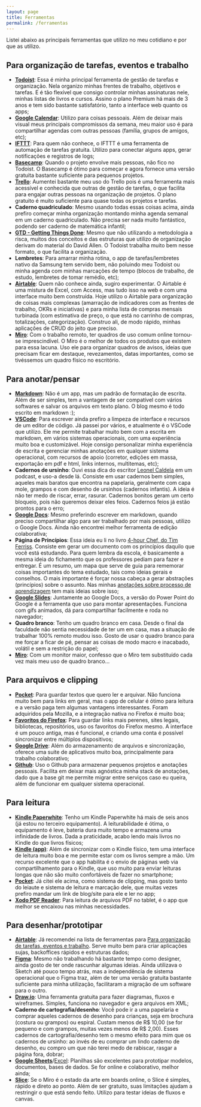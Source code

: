 ```yaml
---
layout: page
title: Ferramentas
permalink: /ferramentas
---
```


Listei abaixo as principais ferramentas que utilizo no meu cotidiano e por que as utilizo.

## Para organização de tarefas, eventos e trabalho

- [**Todoist**](https://todoist.com/pt-BR): Essa é minha principal ferramenta de gestão de tarefas e organização. Nela organizo minhas frentes de trabalho, objetivos e tarefas. E é tão flexível que consigo controlar minhas assinaturas nele, minhas listas de livros e cursos. Assino o plano Premium há mais de 3 anos e tem sido bastante satisfatório, tanto a interface web quanto os apps;
- [**Google Calendar**](https://calendar.google.com/): Utilizo para coisas pessoais. Além de deixar mais visual meus principais compromissos da semana, meu maior uso é para compartilhar agendas com outras pessoas (família, grupos de amigos, etc);
- [**IFTTT**](https://ifttt.com/): Para quem não conhece, o IFTTT é uma ferramenta de automação de tarefas gratuita. Utilizo para conectar alguns apps, gerar notificações e registros de logs;
- [**Basecamp**](https://basecamp.com/): Quando o projeto envolve mais pessoas, não fico no Todoist. O Basecamp é ótimo para começar e agora fornece uma versão gratuita bastante suficiente para pequenos projetos.
- [**Trello**](https://trello.com/): Aumentei bastante meu uso do Trello pois é uma ferramenta mais acessível e conhecida que outras de gestão de tarefas, o que facilita para engajar outras pessoas na organização de projetos. O plano gratuito é muito suficiente para quase todas os projetos e tarefas.
- **Caderno quadriculado**: Mesmo usando todas essas coisas acima, ainda prefiro começar minha organização montando minha agenda semanal em um caderno quadriculado. Não precisa ser nada muito fantástico, podendo ser caderno de matemática infantil;
- [**GTD - Getting Things Done**](https://www.amazon.com.br/arte-fazer-acontecer-Estrat%C3%A9gias-produtividade-ebook/dp/B015YGOACS/ref=sr_1_1?__mk_pt_BR=%C3%85M%C3%85%C5%BD%C3%95%C3%91&crid=1O7P0GEXVTWFY&keywords=getting+things+done&qid=1578830209&sprefix=getting+%2Caps%2C315&sr=8-1): Mesmo que não utilizando a metodologia a risca, muitos dos conceitos e das estruturas que utilizo de organização derivam do material do David Allen. O Todoist trabalha muito bem nesse formato, o que facilita a organização.
- **Lembretes**: Para amarrar minha rotina, o app de tarefas/lembretes nativo da Samsung tem servido bem, não poluindo meu Todoist ou minha agenda com minhas marcações de tempo (blocos de trabalho, de estudo, lembretes de tomar remédio, etc);
- [**Airtable**](https://airtable.com/): Quem não conhece ainda, sugiro experimentar. O Airtable é uma mistura de Excel, com Access, mas tudo isso na web e com uma interface muito bem construída. Hoje utilizo o Airtable para organização de coisas mais complexas (amarração de indicadores com as frentes de trabalho, OKRs e iniciativas) e para minha lista de compras mensais turbinada (com estimativa de preço, o que está no carrinho de compras, totalizações, categorização). Construo ali, de modo rápido, minhas aplicações de CRUD do jeito que preciso.
- [**Miro**](https://miro.com/): Com o trabalho remoto, ter quadros de uso comum online tornou-se imprescindível. O Miro é o melhor de todos os produtos que existem para essa lacuna. Uso ele para organizar quadros de avisos, ideias que precisam ficar em destaque, revezamentos, datas importantes, como se tivéssemos um quadro físico no escritório.

## Para anotar/pensar

- [**Markdown**](https://www.markdownguide.org/): Não é um app, mas um padrão de formatação de escrita. Além de ser simples, tem a vantagem de ser compatível com vários softwares e salvar os arquivos em texto plano. O blog mesmo é todo escrito em markdown :);
- [**VSCode**](https://code.visualstudio.com/): Para escrever ainda prefiro a limpeza de interface e recursos de um editor de código. Já passei por vários, e atualmente é o VSCode que utilizo. Ele me permite trabalhar muito bem com a escrita em markdown, em vários sistemas operacionais, com uma experiência muito boa e customizável. Hoje consigo personalizar minha experiência de escrita e gerenciar minhas anotações em qualquer sistema operacional, com recursos de apoio (corretor, edições em massa, exportação em pdf e html, links internos, multitemas, etc);
- **Cadernos de ursinho**: Ouvi essa dica do escritor [Leonel Caldela](https://twitter.com/leonelcaldela) em um podcast, e uso-a desde lá. Consiste em usar cadernos bem simples, aqueles mais baratos que encontra na papelaria, geralmente com capa mole, grampos e com desenho de ursinhos (cadernos infantis). A ideia é não ter medo de riscar, errar, rasurar. Cadernos bonitos geram um certo bloqueio, pois não queremos deixar eles feios. Cadernos feios já estão prontos para o erro;
- [**Google Docs**](https://docs.google.com/document/u/0/): Mesmo preferindo escrever em markdown, quando preciso compartilhar algo para ser trabalhado por mais pessoas, utilizo o Google Docs. Ainda não encontrei melhor ferramenta de edição colaborativa;
- **Página de Princípios**: Essa ideia eu li no livro [4-hour Chef, do Tim Ferriss](https://www.amazon.com.br/4-Hour-Chef-Cooking-Learning-Anything/dp/0547884591). Consiste em gerar um documento com os princípios daquilo que você está estudando. Para quem lembra da escola, é basicamente a mesma ideia do fichamento que os professores pediam para fazer e entregar. É um resumo, um mapa que serve de guia para rememorar coisas importantes do tema estudado, tais como ideias gerais e conselhos. O mais importante é forçar nossa cabeça a gerar abstrações (princípios) sobre o assunto. Nas minhas [anotações sobre processo de aprendizagem](aprendizagem) tem mais ideias sobre isso;
- [**Google Slides**](https://docs.google.com/presentation/u/0/): Juntamente ao Google Docs, a versão do Power Point do Google é a ferramenta que uso para montar apresentações. Funciona com gifs animados, dá para compartilhar facilmente e roda no navegador;
- **Quadro branco**: Tenho um quadro branco em casa. Desde o final da faculdade não sentia necessidade de ter um em casa, mas a situação de trabalhar 100% remoto mudou isso. Gosto de usar o quadro branco para me forçar a ficar de pé, pensar as coisas de modo macro e inacabado, volátil e sem a restrição do papel;
- [**Miro**](https://miro.com/): Com um monitor maior, confesso que o Miro tem substituído cada vez mais meu uso de quadro branco...

## Para arquivos e clipping

- [**Pocket**](https://getpocket.com/): Para guardar textos que quero ler e arquivar. Não funciona muito bem para links em geral, mas o app de celular é ótimo para leitura e a versão paga tem algumas vantagens interessantes. Foram adquiridos pela Mozilla, e a integração nativa no Firefox é muito boa;
- [**Favoritos do Firefox**](https://support.mozilla.org/pt-BR/kb/favoritos-no-firefox): Para guardar links mais perenes, sites legais, bibliotecas, repositórios, uso os favoritos do Firefox mesmo. A interface é um pouco antiga, mas é funcional, e criando uma conta é possível sincronizar entre múltiplos dispositivos;
- [**Google Drive**](https://drive.google.com/): Além do armazenamento de arquivos e sincronização, oferece uma suite de aplicativos muito boa, principalmente para trabalho colaborativo;
- [**Github**](https://github.com/): Uso o Github para armazenar pequenos projetos e anotações pessoais. Facilita em deixar mais agnóstica minha stack de anotações, dado que a base git me permite migrar entre serviços caso eu queira, além de funcionar em qualquer sistema operacional.

## Para leitura

- [**Kindle Paperwhite**](https://www.amazon.com.br/dp/B0773XBMB6?tag=msndesktopsta-20&hvadid=71468344019658&hvqmt=e&hvbmt=be&hvdev=c&ref=pd_sl_9g26kjq6zn_e&th=1): Tenho um Kindle Paperwhite há mais de seis anos (já estou no terceiro equipamento). A leiturabilidade é ótima, o equipamento é leve, bateria dura muito tempo e armazena uma infinidade de livros. Dada a praticidade, acabo lendo mais livros no Kindle do que livros físicos;
- [**Kindle (app)**](https://www.amazon.com.br/gp/digital/fiona/kcp-landing-page): Além de sincronizar com o Kindle físico, tem uma interface de leitura muito boa e me permite estar com os livros sempre a mão. Um recurso excelente que o app habilita é o envio de páginas web via compartilhamento para o Kindle, que uso muito para enviar leituras longas que não são muito confortáveis de fazer no smartphone;
- [**Pocket**](https://getpocket.com/): Já citei ele acima, como sistema de clipping, mas gosto tanto do leiaute e sistema de leitura e marcação dele, que muitas vezes prefiro mandar um link de blog/site para ele e ler no app;
- [**Xodo PDF Reader**](https://play.google.com/store/apps/details?id=com.xodo.pdf.reader&hl=pt_BR&gl=US): Para leitura de arquivos PDF no tablet, é o app que melhor se encaixou nas minhas necessidades.

## Para desenhar/prototipar

- [**Airtable**](https://airtable.com/): Já recomendei na lista de ferramentas para [Para organização de tarefas, eventos e trabalho](#para-organização-de-tarefas-eventos-e-trabalho). Serve muito bem para criar aplicações sujas, backoffices rápidos e estruturas dados;
- [**Figma**](https://www.figma.com/): Mesmo não trabalhando há bastante tempo como designer, ainda gosto de ter onde rascunhar algumas ideias. Ainda utilizava o Sketch até pouco tempo atrás, mas a independência de sistema operacional que o Figma traz, além de ter uma versão gratuita bastante suficiente para minha utilização, facilitaram a migração de um software para o outro.
- [**Draw.io**](https://app.diagrams.net/): Uma ferramenta gratuita para fazer diagramas, fluxos e wireframes. Simples, funciona no navegador e gera arquivos em XML;
- **Caderno de cartografia/desenho**: Você pode ir a uma papelaria e comprar aqueles cadernos de desenho para crianças, seja em brochura (costura ou grampos) ou espiral. Custam menos de R$ 10,00 (se for pequeno e com grampos, muitas vezes menos de R$ 2,00). Esses cadernos de cartografia/desenho tem o mesmo efeito para mim que os cadernos de ursinho: ao invés de eu comprar um lindo caderno de desenho, eu compro um que não terei medo de rabiscar, rasgar a página fora, dobrar;
- [**Google Sheets**](https://docs.google.com/spreadsheets/u/0/)/[Excel](https://www.microsoft.com/pt-br/microsoft-365/excel): Planilhas são excelentes para prototipar modelos, documentos, bases de dados. Se for online e colaborativo, melhor ainda;
- [**Slice**](https://slice.wbrain.me/): Se o Miro é o estado da arte em boards online, o Slice é simples, rápido e direto ao ponto. Além de ser gratuito, suas limitações ajudam a restringir o que está sendo feito. Utilizo para testar ideias de fluxos e canvas.
